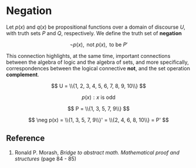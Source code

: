 # Negation

Let $p(x)$ and $q(x)$ be propositional functions over a domain of discourse $U$, with truth sets $P$ and $Q$, respectively. We define the truth set of **negation**

$$
\neg p(x), \text{ not } p(x), \text{ to be } P'
$$

This connection highlights, at the same time, important connections between the algebra of logic and the algebra of sets, and more specifically, correspondences between the logical connective **not**, and the set operation **complement**.

$$
U = \\{1, 2, 3, 4, 5, 6, 7, 8, 9, 10\\}
$$

$$
p(x): x \text{ is odd}
$$

$$
P = \\{1, 3, 5, 7, 9\\}
$$

$$
\neg p(x) = \\{1, 3, 5, 7, 9\\}' = \\{2, 4, 6, 8, 10\\} = P'
$$

## Reference

1. Ronald P. Morash, *Bridge to abstract math. Mathematical proof and structures* (page 84 - 85)